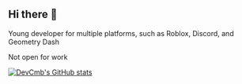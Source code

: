 ## Hi there 👋
Young developer for multiple platforms, such as Roblox, Discord, and Geometry Dash

Not open for work

[![DevCmb's GitHub stats](https://github-readme-stats.vercel.app/api?username=29cmb&theme=dark)](https://github.com/anuraghazra/github-readme-stats)
